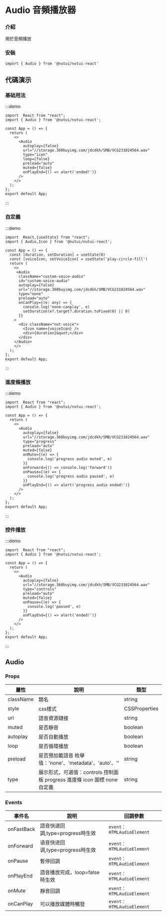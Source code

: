 # Audio 音頻播放器

### 介紹

用於音頻播放

### 安裝

```tsx
import { Audio } from '@nutui/nutui-react'
```

## 代碼演示

### 基础用法

:::demo

```tsx
import  React from "react";
import { Audio } from '@nutui/nutui-react';

const App = () => {
  return (
    <>
      <Audio
        autoplay={false}
        url="//storage.360buyimg.com/jdcdkh/SMB/VCG231024564.wav"
        type="icon"
        loop={false}
        preload="auto"
        muted={false}
        onPlayEnd={() => alert('ended!')}
      />
    </>
  );
};
export default App;
```

:::

### 自定義

:::demo

```tsx
import  React,{useState} from "react";
import { Audio,Icon } from '@nutui/nutui-react';

const App = () => {
  const [duration, setDuration] = useState(0)
  const [voiceIcon, setVoiceIcon] = useState('play-circle-fill')
  return (
    <>
     <Audio
      className="custom-voice-audio"
      id="custom-voice-audio"
      autoplay={false}
      url="//storage.360buyimg.com/jdcdkh/SMB/VCG231024564.wav"
      type="none"
      preload="auto"
      onCanPlay={(e: any) => {
        console.log('none-canplay', e)
        setDuration(e?.target?.duration.toFixed(0) || 0)
      }}
    >
      <div className="nut-voice">
        <Icon name={voiceIcon} />
        <div>{duration}&quot;</div>
      </div>
    </Audio>
    </>
  );
};
export default App;
```

:::

### 進度條播放

:::demo

```tsx
import  React from "react";
import { Audio } from '@nutui/nutui-react';

const App = () => {
  return (
    <>
      <Audio
        autoplay={false}
        url="//storage.360buyimg.com/jdcdkh/SMB/VCG231024564.wav"
        type="progress"
        preload="auto"
        muted={false}
        onMute={(e) => {
          console.log('progress audio muted', e)
        }}
        onForward={() => console.log('forward')}
        onPause={(e) => {
          console.log('progress audio paused', e)
        }}
        onPlayEnd={() => alert('progress audio ended!')}
      />
    </>
  );
};
export default App;
```

:::

### 控件播放

:::demo

```tsx
import  React from "react";
import { Audio } from '@nutui/nutui-react';

const App = () => {
  return (
    <>
      <Audio
        autoplay={false}
        url="//storage.360buyimg.com/jdcdkh/SMB/VCG231024564.wav"
        type="controls"
        preload="auto"
        muted={false}
        onPause={(e) => {
          console.log('paused', e)
        }}
        onPlayEnd={() => alert('ended!')}
      />
    </>
  );
};
export default App;
```

:::


## Audio

### Props

| 屬性 | 說明                             | 類型   | 默認值           |
|--------------|----------------------------------|--------|------------------|
| className       | 類名               | string | -              |
| style       | css樣式               | CSSProperties | `{}`           |
| url         | 語音資源鏈接               | string | -              |
| muted        | 是否靜音                         | boolean | `false`             |
| autoplay         | 是否自動播放 | boolean | `false`               |
| loop | 是否循環播放     | boolean | `false` |
| preload          | 是否預加載語音 枚舉值：'none'、'metadata'、'auto'、''   | string | `auto`              |
| type         | 展示形式，可選值：controls 控制面板   progress 進度條  icon 圖標 none 自定義 | string | `progress`              |


### Events

| 事件名 | 說明           | 回調參數     |
|--------|----------------|--------------|
| onFastBack  | 語音快退回調,type=progress時生效 | `event：HTMLAudioElement` |
| onForward  | 语音快进回调,type=progress時生效 | `event：HTMLAudioElement` |
| onPause  | 暫停回調 | `event：HTMLAudioElement` |
| onPlayEnd  | 語音播放完成，loop=false時生效 | `event：HTMLAudioElement`|
| onMute  | 靜音回調 | `event：HTMLAudioElement`|
| onCanPlay  | 可以播放媒體時觸發 | `event：HTMLAudioElement` |
